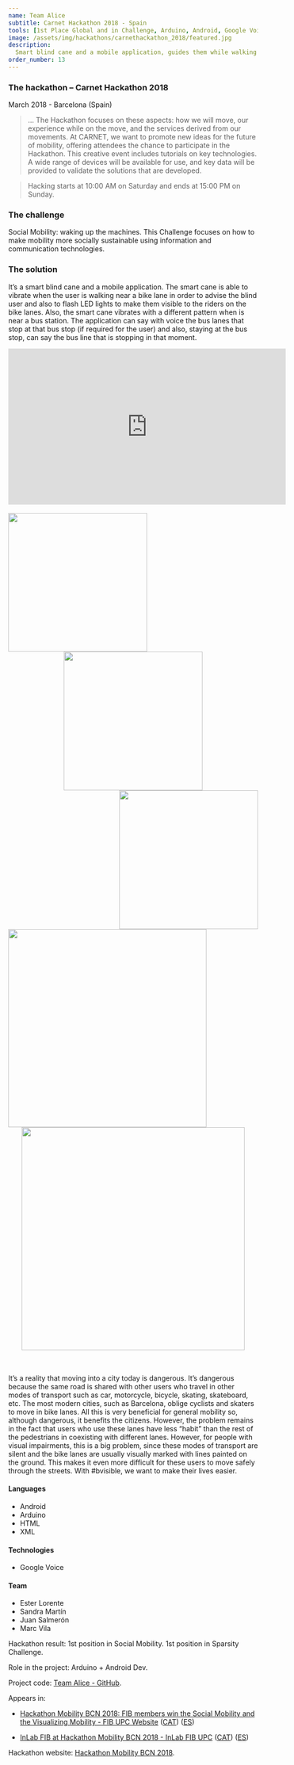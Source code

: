 ```yaml
---
name: Team Alice
subtitle: Carnet Hackathon 2018 - Spain
tools: [1st Place Global and in Challenge, Arduino, Android, Google Voice]
image: /assets/img/hackathons/carnethackathon_2018/featured.jpg
description:
  Smart blind cane and a mobile application, guides them while walking around the city.
order_number: 13
---
```


### The hackathon – Carnet Hackathon 2018

March 2018 - Barcelona (Spain)

> ... The Hackathon focuses on these aspects: how we will move, our experience while on the move,
> and the services derived from our movements. At CARNET, we want to promote new ideas for the
> future of mobility, offering attendees the chance to participate in the Hackathon. This creative
> event includes tutorials on key technologies. A wide range of devices will be available for use,
> and key data will be provided to validate the solutions that are developed.

> Hacking starts at 10:00 AM on Saturday and ends at 15:00 PM on Sunday.

### The challenge

Social Mobility: waking up the machines. This Challenge focuses on how to make mobility more
socially sustainable using information and communication technologies.

### The solution

It’s a smart blind cane and a mobile application. The smart cane is able to vibrate when the user is
walking near a bike lane in order to advise the blind user and also to flash LED lights to make them
visible to the riders on the bike lanes. Also, the smart cane vibrates with a different pattern when
is near a bus station. The application can say with voice the bus lanes that stop at that bus stop
(if required for the user) and also, staying at the bus stop, can say the bus line that is stopping
in that moment.

<div style="text-align: center;">
<iframe width="560" height="315" src="https://www.youtube.com/embed/8s52SF_ReOs" frameborder="0" allow="accelerometer; autoplay; clipboard-write; encrypted-media; gyroscope; picture-in-picture" allowfullscreen></iframe></div>
<br>

<div style="text-align: center;">
<img style="margin: 0 !important; float: left" src="/assets/img/hackathons/carnethackathon_2018/screen1.jpg" width="280"/>
<img style="margin: 0 !important; display: inline" src="/assets/img/hackathons/carnethackathon_2018/screen2.jpg" width="280"/>
<img style="margin: 0 !important; float: right" src="/assets/img/hackathons/carnethackathon_2018/screen3.jpg" width="280"/>
</div>
<br>
<div style="text-align: center;">
<img style="margin: 0 !important; float: left" src="/assets/img/hackathons/carnethackathon_2018/screen4.jpg" width="400"/>
<img style="margin: 0 !important; display: inline" src="/assets/img/hackathons/carnethackathon_2018/screen5.jpg" width="450"/>
</div>
<br><br>

It’s a reality that moving into a city today is dangerous. It’s dangerous because the same road is
shared with other users who travel in other modes of transport such as car, motorcycle, bicycle,
skating, skateboard, etc. The most modern cities, such as Barcelona, oblige cyclists and skaters to
move in bike lanes. All this is very beneficial for general mobility so, although dangerous, it
benefits the citizens. However, the problem remains in the fact that users who use these lanes have
less “habit” than the rest of the pedestrians in coexisting with different lanes. However, for
people with visual impairments, this is a big problem, since these modes of transport are silent and
the bike lanes are usually visually marked with lines painted on the ground. This makes it even more
difficult for these users to move safely through the streets. With #bvisible, we want to make their
lives easier.

#### Languages

- Android
- Arduino
- HTML
- XML

#### Technologies

- Google Voice

#### Team

- Ester Lorente
- Sandra Martín
- Juan Salmerón
- Marc Vila

Hackathon result: 1st position in Social Mobility. 1st position in Sparsity Challenge.

Role in the project: Arduino + Android Dev.

Project code: [Team Alice - GitHub](https://github.com/elorenteg/HackathonCarnet2018).

Appears in:

- [Hackathon Mobility BCN 2018: FIB members win the Social Mobility and the Visualizing Mobility - FIB UPC Website](https://www.fib.upc.edu/en/fib/school/awards/hackathon-mobility-bcn-2018-membres-fib-win-social-mobility-and-visualizing-mobility) ([CAT](https://www.fib.upc.edu/ca/la-fib/la-facultat/premis-i-reconeixements/hackathon-mobility-bcn-2018-membres-de-la-fib-guanyen-la-social-mobility-i-la-visualizing-mobility)) ([ES](https://www.fib.upc.edu/es/la-fib/la-facultad/premios-y-reconocimientos/hackathon-mobility-bcn-2018-miembros-de-la-fib-ganan-la-social-mobility-y-la-visualizing-mobility))

- [InLab FIB at Hackathon Mobility BCN 2018 - InLab FIB UPC](https://inlab.fib.upc.edu/en/blog/inlabers-winners-hackathon-mobility-bcn) ([CAT](https://inlab.fib.upc.edu/ca/blog/inlabers-guanyadors-de-la-hackathon-mobility-bcn)) ([ES](https://inlab.fib.upc.edu/es/blog/inlabers-ganadores-de-la-hackathon-mobility-bcn))

Hackathon website: [Hackathon Mobility BCN 2018](http://www.carnetbarcelona.com/hackathon2018/).
